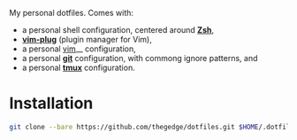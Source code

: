 My personal dotfiles. Comes with:
- a personal shell configuration, centered around __[Zsh](http://www.zsh.org)__,
- __[vim-plug](//github.com/junegunn/vim-plug)__ (plugin manager for Vim),
- a personal [vim](//vim.org)__ configuration,
- a personal __[git](//git-scm.com)__ configuration, with commong ignore patterns, and
- a personal __[tmux](http://tmux.sourceforge.net/)__ configuration.

# Installation

```sh
git clone --bare https://github.com/thegedge/dotfiles.git $HOME/.dotfiles
```
